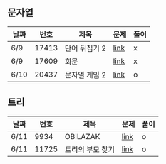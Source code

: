## 문자열
|날짜|번호|제목|문제|풀이|
|---|---|---|---|---|
|6/9|17413|단어 뒤집기 2|[link](https://www.acmicpc.net/problem/17413)|x|
|6/9|17609|회문|[link](https://www.acmicpc.net/problem/17609)|x|
|6/10|20437|문자열 게임 2|[link](https://www.acmicpc.net/problem/20437)|o|

## 트리
|날짜|번호|제목|문제|풀이|
|---|---|---|---|---|
|6/11|9934|OBILAZAK|[link](https://www.acmicpc.net/problem/9934)|o|
|6/11|11725|트리의 부모 찾기|[link](https://www.acmicpc.net/problem/11725)|o|